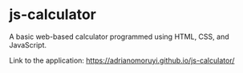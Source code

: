 # js-calculator

A basic web-based calculator programmed using HTML, CSS, and JavaScript.

Link to the application: https://adrianomoruyi.github.io/js-calculator/